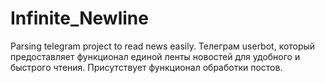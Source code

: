 # Infinite_Newline
Parsing telegram project to read news easily.
Телеграм userbot, который предоставляет функционал единой ленты новостей для удобного и быстрого чтения. Присутствует функционал обработки постов.
